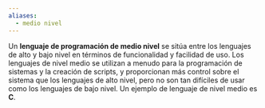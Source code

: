 ```yaml
---
aliases:
  - medio nivel
---
```

Un **lenguaje de programación de medio nivel** se sitúa entre los lenguajes de alto y bajo nivel en términos de funcionalidad y facilidad de uso. Los lenguajes de nivel medio se utilizan a menudo para la programación de sistemas y la creación de scripts, y proporcionan más control sobre el sistema que los lenguajes de alto nivel, pero no son tan difíciles de usar como los lenguajes de bajo nivel. Un ejemplo de lenguaje de nivel medio es **C**.